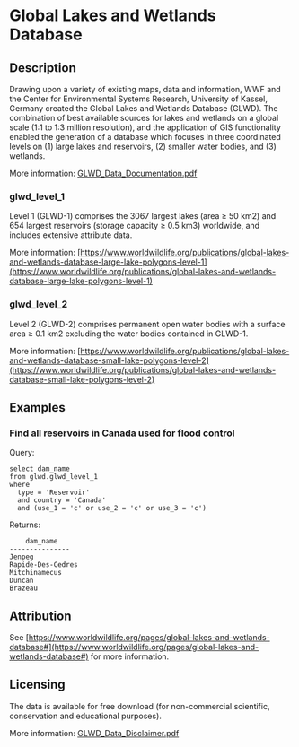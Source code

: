 # Global Lakes and Wetlands Database

## Description

Drawing upon a variety of existing maps, data and information, WWF and the Center for Environmental Systems Research, University of Kassel, Germany created the Global Lakes and Wetlands Database (GLWD). The combination of best available sources for lakes and wetlands on a global scale (1:1 to 1:3 million resolution), and the application of GIS functionality enabled the generation of a database which focuses in three coordinated levels on (1) large lakes and reservoirs, (2) smaller water bodies, and (3) wetlands.

More information: [GLWD_Data_Documentation.pdf](GLWD_Data_Documentation.pdf)

### glwd_level_1

Level 1 (GLWD-1) comprises the 3067 largest lakes (area ≥ 50 km2) and 654 largest reservoirs (storage capacity ≥ 0.5 km3) worldwide, and includes extensive attribute data.

More information: [https://www.worldwildlife.org/publications/global-lakes-and-wetlands-database-large-lake-polygons-level-1](https://www.worldwildlife.org/publications/global-lakes-and-wetlands-database-large-lake-polygons-level-1)

### glwd_level_2

Level 2 (GLWD-2) comprises permanent open water bodies with a surface area ≥ 0.1 km2 excluding the water bodies contained in GLWD-1. 

More information: [https://www.worldwildlife.org/publications/global-lakes-and-wetlands-database-small-lake-polygons-level-2](https://www.worldwildlife.org/publications/global-lakes-and-wetlands-database-small-lake-polygons-level-2)

## Examples

### Find all reservoirs in Canada used for flood control

Query:

    select dam_name
    from glwd.glwd_level_1
    where
      type = 'Reservoir'
      and country = 'Canada'
      and (use_1 = 'c' or use_2 = 'c' or use_3 = 'c')

Returns:

        dam_name
    ---------------
    Jenpeg
    Rapide-Des-Cedres
    Mitchinamecus
    Duncan
    Brazeau
    

## Attribution

See [https://www.worldwildlife.org/pages/global-lakes-and-wetlands-database#](https://www.worldwildlife.org/pages/global-lakes-and-wetlands-database#) for more information.

## Licensing

The data is available for free download (for non-commercial scientific, conservation and educational purposes).

More information: [GLWD_Data_Disclaimer.pdf](GLWD_Data_Disclaimer.pdf)
